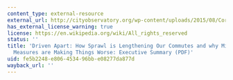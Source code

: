 ```yaml
---
content_type: external-resource
external_url: http://cityobservatory.org/wp-content/uploads/2015/08/Cortright_Driven_Apart_2010.pdf
has_external_license_warning: true
license: https://en.wikipedia.org/wiki/All_rights_reserved
status: ''
title: 'Driven Apart: How Sprawl is Lengthening Our Commutes and why Misleading Mobility
  Measures are Making Things Worse: Executive Summary (PDF)'
uid: fe5b2248-e806-4534-96bb-e08277da877d
wayback_url: ''
---
```

